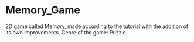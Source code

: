 # Memory_Game
2D game called Memory, made according to the tutorial with the addition of its own improvements. Genre of the game: Puzzle.
